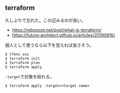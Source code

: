 ## terraform

久しぶりで忘れた。この辺みるのが良い。

- https://reboooot.net/post/what-is-terraform/
- https://future-architect.github.io/articles/20190816/

個人として使うなら以下を覚えれば良さそう。

```console
$ tfenv xxx
$ terraform init
$ terraform plan
$ terraform apply
```

`-target`で対象を絞れる。

```console
$ terraform apply -target=<target name>
```


